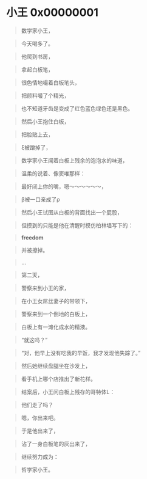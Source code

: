 # 小王 0x00000001

> 数学家小王，

> 今天喝多了。

> 他爬到书房，

> 拿起白板笔，

> 很色情地嘬着白板笔头，

> 把颜料嘬了个精光，

> 也不知道牙齿是变成了红色蓝色绿色还是黑色。

> 然后小王抱住白板，

> 把脸贴上去，

> ξ被蹭掉了，

> 数学家小王闻着白板上残余的泡泡水的味道，

> 温柔的说着、像窦唯那样：

> 最好闭上你的嘴，嗯～～～～～～，

> β被一口亲成了ρ

> 然后小王试图从白板的背面找出一个屁股，

> 但摸到的只能是他在清醒时模仿柏林墙写下的：

> **freedom**

> 并被擦掉。

> ...

> 第二天，

> 警察来到小王的家，

> 在小王女屌丝妻子的带领下，

> 警察来到一个倒地的白板上，

> 白板上有一滩化成水的精液。

> “就这吗？”

> “对，他早上没有吃我的早饭，我才发现他失踪了。”

> 然后她继续盘腿坐在沙发上，

> 看手机上哪个店推出了新花样。

> 结案后，小王问白板上残存的哥特体L：

> 他们走了吗？

> 嗯，你出来吧。

> 于是他出来了，

> 沾了一身白板笔的灰出来了，

> 继续努力成为：

> 哲学家小王。
